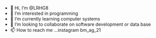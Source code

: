 - 👋 Hi, I’m @LRHG8
- 👀 I’m interested in programming
- 🌱 I’m currently learning computer systems
- 💞️ I’m looking to collaborate on software development or data base
- 📫 How to reach me ...instagram bm_ag_21

<!---
LRHG8/LRHG8 is a ✨ special ✨ repository because its `README.md` (this file) appears on your GitHub profile.
You can click the Preview link to take a look at your changes.
--->
